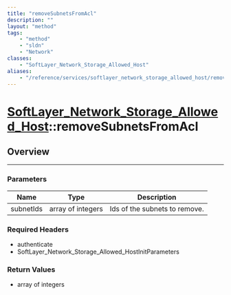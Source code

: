 ```yaml
---
title: "removeSubnetsFromAcl"
description: ""
layout: "method"
tags:
    - "method"
    - "sldn"
    - "Network"
classes:
    - "SoftLayer_Network_Storage_Allowed_Host"
aliases:
    - "/reference/services/softlayer_network_storage_allowed_host/removeSubnetsFromAcl"
---
```

# [SoftLayer_Network_Storage_Allowed_Host](/reference/services/SoftLayer_Network_Storage_Allowed_Host)::removeSubnetsFromAcl




## Overview 


-----

### Parameters 
|Name | Type | Description |
| --- | --- | --- |
|subnetIds| array of integers| Ids of the subnets to remove.|


### Required Headers
* authenticate
* SoftLayer_Network_Storage_Allowed_HostInitParameters


### Return Values
* array of integers




